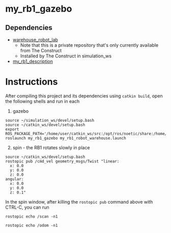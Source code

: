 # my_rb1_gazebo

## Dependencies

- [warehouse_robot_lab](https://rodrigo55@bitbucket.org/theconstructcore/warehouse_robot_lab.git)
  - Note that this is a private repository that's only currently available from The Construct
  - Installed by The Construct in simulation_ws
- [my_rb1_description](https://github.com/christophomos/my_rb1_description)

# Instructions

After compiling this project and its dependencies using `catkin build`, open the following shells and run in each

1. gazebo
```
source ~/simulation_ws/devel/setup.bash
source ~/catkin_ws/devel/setup.bash
export ROS_PACKAGE_PATH='/home/user/catkin_ws/src:/opt/ros/noetic/share:/home/user/simulation_ws/src'
roslaunch my_rb1_gazebo my_rb1_robot_warehouse.launch
```
2. spin - the RB1 rotates slowly in place
```
source ~/catkin_ws/devel/setup.bash
rostopic pub /cmd_vel geometry_msgs/Twist "linear:
  x: 0.0
  y: 0.0
  z: 0.0
angular:
  x: 0.0
  y: 0.0
  z: 0.1"
```
In the spin window, after killing the `rostopic pub` command above with CTRL-C, you can run
```
rostopic echo /scan -n1
```
```
rostopic echo /odom -n1
```
